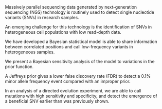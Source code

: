 Massively parallel sequencing data generated by next-generation sequencing (NGS) technology is routinely used to detect single nucleotide variants (SNVs) in research samples. 

An emerging challenge for this technology is the identification of SNVs in heterogeneous cell populations with low read-depth data.

We have developed a Bayesian statistical model is able to share information between correlated positions and call low-frequency variants in heterogeneous samples. 

We present a Bayesian sensitivity analysis of the model to variations in the prior function. 

A Jeffreys prior gives a lower false discovery rate (FDR) to detect a 0.1% minor allele frequency event compared with an improper prior. 

In an analysis of a directed evolution experiment, we are able to call mutations with high sensitivity and specificity, and detect the emergence of a beneficial SNV earlier than was previously shown.

